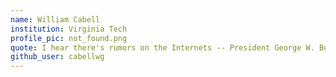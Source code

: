 ```yaml
---
name: William Cabell
institution: Virginia Tech
profile_pic: not_found.png
quote: I hear there's rumors on the Internets -- President George W. Bush
github_user: cabellwg
---
```

